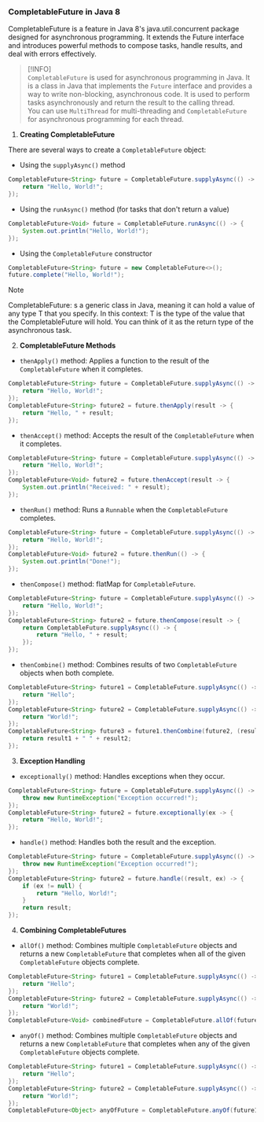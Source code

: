 ### CompletableFuture in Java 8

CompletableFuture is a feature in Java 8's java.util.concurrent package designed for asynchronous programming. It extends the Future interface and introduces powerful methods to compose tasks, handle results, and deal with errors effectively.

> [!INFO]  
> `CompletableFuture` is used for asynchronous programming in Java. It is a class in Java that implements the `Future` interface and provides a way to write non-blocking, asynchronous code. It is used to perform tasks asynchronously and return the result to the calling thread.  
> You can use `MultiThread` for multi-threading and `CompletableFuture` for asynchronous programming for each thread. 

1. **Creating CompletableFuture**

There are several ways to create a `CompletableFuture` object:
- Using the `supplyAsync()` method
```java
CompletableFuture<String> future = CompletableFuture.supplyAsync(() -> {
    return "Hello, World!";
});
```
- Using the `runAsync()` method (for tasks that don't return a value)
```java
CompletableFuture<Void> future = CompletableFuture.runAsync(() -> {
    System.out.println("Hello, World!");
});
```
- Using the `CompletableFuture` constructor
```java
CompletableFuture<String> future = new CompletableFuture<>();
future.complete("Hello, World!");
```

> [!NOTE]  
> CompletableFuture<T>: s a generic class in Java, meaning it can hold a value of any type T that you specify. In this context: T is the type of the value that the CompletableFuture will hold. You can think of it as the return type of the asynchronous task.
2. **CompletableFuture Methods**

- `thenApply()` method: Applies a function to the result of the `CompletableFuture` when it completes.
```java
CompletableFuture<String> future = CompletableFuture.supplyAsync(() -> {
    return "Hello, World!";
});
CompletableFuture<String> future2 = future.thenApply(result -> {
    return "Hello, " + result;
});
```
- `thenAccept()` method: Accepts the result of the `CompletableFuture` when it completes.
```java
CompletableFuture<String> future = CompletableFuture.supplyAsync(() -> {
    return "Hello, World!";
});
CompletableFuture<Void> future2 = future.thenAccept(result -> {
    System.out.println("Received: " + result);
});
```
- `thenRun()` method: Runs a `Runnable` when the `CompletableFuture` completes.
```java
CompletableFuture<String> future = CompletableFuture.supplyAsync(() -> {
    return "Hello, World!";
});
CompletableFuture<Void> future2 = future.thenRun(() -> {
    System.out.println("Done!");
});
```
- `thenCompose()` method: flatMap for `CompletableFuture`.
```java
CompletableFuture<String> future = CompletableFuture.supplyAsync(() -> {
    return "Hello, World!";
});
CompletableFuture<String> future2 = future.thenCompose(result -> {
    return CompletableFuture.supplyAsync(() -> {
        return "Hello, " + result;
    });
});
```
- `thenCombine()` method: Combines results of two `CompletableFuture` objects when both complete.
```java
CompletableFuture<String> future1 = CompletableFuture.supplyAsync(() -> {
    return "Hello";
});
CompletableFuture<String> future2 = CompletableFuture.supplyAsync(() -> {
    return "World!";
});
CompletableFuture<String> future3 = future1.thenCombine(future2, (result1, result2) -> {
    return result1 + " " + result2;
});
```

3. **Exception Handling**

- `exceptionally()` method: Handles exceptions when they occur.
```java
CompletableFuture<String> future = CompletableFuture.supplyAsync(() -> {
    throw new RuntimeException("Exception occurred!");
});
CompletableFuture<String> future2 = future.exceptionally(ex -> {
    return "Hello, World!";
});
```
- `handle()` method: Handles both the result and the exception.
```java
CompletableFuture<String> future = CompletableFuture.supplyAsync(() -> {
    throw new RuntimeException("Exception occurred!");
});
CompletableFuture<String> future2 = future.handle((result, ex) -> {
    if (ex != null) {
        return "Hello, World!";
    }
    return result;
});
```

4. **Combining CompletableFutures**

- `allOf()` method: Combines multiple `CompletableFuture` objects and returns a new `CompletableFuture` that completes when all of the given `CompletableFuture` objects complete.
```java
CompletableFuture<String> future1 = CompletableFuture.supplyAsync(() -> {
    return "Hello";
});
CompletableFuture<String> future2 = CompletableFuture.supplyAsync(() -> {
    return "World!";
});
CompletableFuture<Void> combinedFuture = CompletableFuture.allOf(future1, future2);
```
- `anyOf()` method: Combines multiple `CompletableFuture` objects and returns a new `CompletableFuture` that completes when any of the given `CompletableFuture` objects complete.
```java
CompletableFuture<String> future1 = CompletableFuture.supplyAsync(() -> {
    return "Hello";
});
CompletableFuture<String> future2 = CompletableFuture.supplyAsync(() -> {
    return "World!";
});
CompletableFuture<Object> anyOfFuture = CompletableFuture.anyOf(future1, future2);
```
